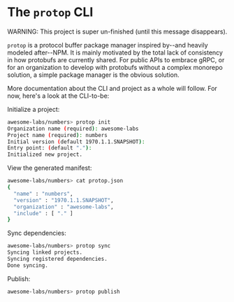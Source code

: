 # The `protop` CLI

WARNING: This project is super un-finished (until this message disappears).

`protop` is a protocol buffer package manager inspired by--and heavily modeled after--NPM. It is mainly motivated by the total lack of consistency in how protobufs are currently shared. For public APIs to embrace gRPC, or for an organization to develop with protobufs without a complex monorepo solution, a simple package manager is the obvious solution.

More documentation about the CLI and project as a whole will follow. For now, here's a look at the CLI-to-be:


Initialize a project:
```bash
awesome-labs/numbers> protop init
Organization name (required): awesome-labs
Project name (required): numbers
Initial version (default 1970.1.1.SNAPSHOT):
Entry point: (default "."):
Initialized new project.
```

View the generated manifest:
```bash
awesome-labs/numbers> cat protop.json
{
  "name" : "numbers",
  "version" : "1970.1.1.SNAPSHOT",
  "organization" : "awesome-labs",
  "include" : [ "." ]
}
```

Sync dependencies:
```bash
awesome-labs/numbers> protop sync
Syncing linked projects.
Syncing registered dependencies.
Done syncing.
```

Publish:
```bash
awesome-labs/numbers> protop publish
```
